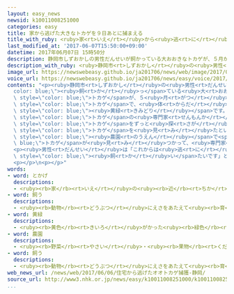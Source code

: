 ```yaml
---
layout: easy_news
newsid: k10011008251000
categories: easy
title: 家から逃げた大きなトカゲを９日あとに捕まえる
title_with_ruby: <ruby>家<rt>いえ</rt></ruby>から<ruby>逃<rt>に</rt></ruby>げた<ruby>大<rt>おお</rt></ruby>きなトカゲを<ruby>９日<rt>ここのか</rt></ruby>あとに<ruby>捕<rt>つか</rt></ruby>まえる
last_modified_at: '2017-06-07T15:50:00+09:00'
datetime: 2017年06月07日 15時50分
description: 静岡市しずおかしの男性だんせいが飼かっている大おおきなトカゲが、５月がつ２８日にちに男性だんせいの家いえから逃にげました。
description_with_ruby: <ruby>静岡市<rt>しずおかし</rt></ruby>の<ruby>男性<rt>だんせい</rt></ruby>が<ruby>飼<rt>か</rt></ruby>っている<ruby>大<rt>おお</rt></ruby>きなトカゲが、５<ruby>月<rt>がつ</rt></ruby>２８<ruby>日<rt>にち</rt></ruby>に<ruby>男性<rt>だんせい</rt></ruby>の<ruby>家<rt>いえ</rt></ruby>から<ruby>逃<rt>に</rt></ruby>げました。
image_url: https://newswebeasy.github.io/ja201706/news/web/image/2017/06/07/k10011008251000.jpg
voice_url: https://newswebeasy.github.io/ja201706/news/easy/voice/2017/06/07/k10011008251000.mp3
contents: "<p><ruby>静岡市<rt>しずおかし</rt></ruby>の<ruby>男性<rt>だんせい</rt></ruby>が<span style=\"\
  color: blue;\"><ruby>飼<rt>か</rt></ruby>っ</span>ている<ruby>大<rt>おお</rt></ruby>きな<span\
  \ style=\"color: blue;\">トカゲ</span>が、５<ruby>月<rt>がつ</rt></ruby>２８<ruby>日<rt>にち</rt></ruby>に<ruby>男性<rt>だんせい</rt></ruby>の<ruby>家<rt>いえ</rt></ruby>から<ruby>逃<rt>に</rt></ruby>げました。<ruby>大<rt>おお</rt></ruby>きさが１ｍぐらいのコガネオオトカゲという<span\
  \ style=\"color: blue;\">トカゲ</span>で、<ruby>体<rt>からだ</rt></ruby>の<ruby>色<rt>いろ</rt></ruby>は<span\
  \ style=\"color: blue;\"><ruby>黄緑<rt>きみどり</rt></ruby></span>です。</p>\n<p><ruby>男性<rt>だんせい</rt></ruby>と<span\
  \ style=\"color: blue;\">トカゲ</span>の<ruby>専門家<rt>せんもんか</rt></ruby>が、<ruby>逃<rt>に</rt></ruby>げた<span\
  \ style=\"color: blue;\">トカゲ</span>をずっと<ruby>探<rt>さが</rt></ruby>していました。まちの<ruby>中<rt>なか</rt></ruby>では<ruby>大<rt>おお</rt></ruby>きな<span\
  \ style=\"color: blue;\">トカゲ</span>を<ruby>見<rt>み</rt></ruby>たという<ruby>人<rt>ひと</rt></ruby>がたくさんいました。<ruby>逃<rt>に</rt></ruby>げてから<ruby>９日<rt>ここのか</rt></ruby>あとの６<ruby>月<rt>がつ</rt></ruby><ruby>６日<rt>むいか</rt></ruby>、<span\
  \ style=\"color: blue;\"><ruby>農園<rt>のうえん</rt></ruby></span>で<span style=\"color:\
  \ blue;\">トカゲ</span>が<ruby>見<rt>み</rt></ruby>つかって、<ruby>専門家<rt>せんもんか</rt></ruby>が<ruby>捕<rt>つか</rt></ruby>まえました。</p>\n\
  <p><ruby>男性<rt>だんせい</rt></ruby>は「これからは<ruby>逃<rt>に</rt></ruby>げないように<ruby>気<rt>き</rt></ruby>をつけて<span\
  \ style=\"color: blue;\"><ruby>飼<rt>か</rt></ruby>い</span>たいです」と<ruby>話<rt>はな</rt></ruby>していました。</p>\n\
  <p></p>\n<p></p>"
words:
- word: とかげ
  descriptions:
  - <ruby><rb>家</rb><rt>いえ</rt></ruby>の<ruby><rb>近</rb><rt>ちか</rt></ruby>くや、<ruby><rb>草</rb><rt>くさ</rt></ruby>むらなどにすむ<ruby><rb>小形</rb><rt>こがた</rt></ruby>の<ruby><rb>動物</rb><rt>どうぶつ</rt></ruby>。<ruby><rb>体</rb><rt>からだ</rt></ruby>は<ruby><rb>細長</rb><rt>ほそなが</rt></ruby>く<ruby><rb>四本</rb><rt>よんほん</rt></ruby>の<ruby><rb>短</rb><rt>みじか</rt></ruby>い<ruby><rb>足</rb><rt>あし</rt></ruby>があり、<ruby><rb>尾</rb><rt>お</rt></ruby>をおさえると<ruby><rb>切</rb><rt>き</rt></ruby>ってにげる。
- word: 飼う
  descriptions:
  - <ruby><rb>動物</rb><rt>どうぶつ</rt></ruby>にえさをあたえて<ruby><rb>育</rb><rt>そだ</rt></ruby>てる。
- word: 黄緑
  descriptions:
  - <ruby><rb>黄色</rb><rt>きいろ</rt></ruby>がかった<ruby><rb>緑色</rb><rt>みどりいろ</rt></ruby>。
- word: 農園
  descriptions:
  - <ruby><rb>野菜</rb><rt>やさい</rt></ruby>・<ruby><rb>果物</rb><rt>くだもの</rt></ruby>・<ruby><rb>草花</rb><rt>くさばな</rt></ruby>などを<ruby><rb>大</rb><rt>おお</rt></ruby>がかりに<ruby><rb>作</rb><rt>つく</rt></ruby>る<ruby><rb>所</rb><rt>ところ</rt></ruby>。
- word: 飼う
  descriptions:
  - <ruby><rb>動物</rb><rt>どうぶつ</rt></ruby>にえさをあたえて<ruby><rb>育</rb><rt>そだ</rt></ruby>てる。
web_news_url: /news/web/2017/06/06/住宅から逃げたオオトカゲ捕獲-静岡/
source_url: http://www3.nhk.or.jp/news/easy/k10011008251000/k10011008251000.html
...
```

